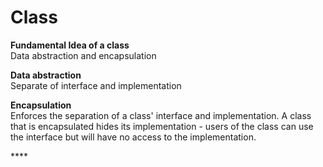 # Class

**Fundamental Idea of a class**  
Data abstraction and encapsulation

**Data abstraction**  
Separate of interface and implementation

**Encapsulation**  
Enforces the separation of a class' interface and implementation. A class that is encapsulated hides its implementation - users of the class can use the interface but will have no access to the implementation.

\*\*\*\*





